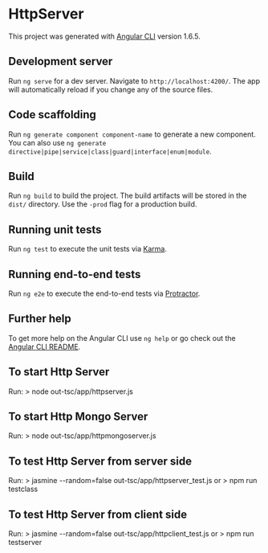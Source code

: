 # HttpServer

This project was generated with [Angular CLI](https://github.com/angular/angular-cli) version 1.6.5.

## Development server

Run `ng serve` for a dev server. Navigate to `http://localhost:4200/`. The app will automatically reload if you change any of the source files.

## Code scaffolding

Run `ng generate component component-name` to generate a new component. You can also use `ng generate directive|pipe|service|class|guard|interface|enum|module`.

## Build

Run `ng build` to build the project. The build artifacts will be stored in the `dist/` directory. Use the `-prod` flag for a production build.

## Running unit tests

Run `ng test` to execute the unit tests via [Karma](https://karma-runner.github.io).

## Running end-to-end tests

Run `ng e2e` to execute the end-to-end tests via [Protractor](http://www.protractortest.org/).

## Further help

To get more help on the Angular CLI use `ng help` or go check out the [Angular CLI README](https://github.com/angular/angular-cli/blob/master/README.md).


## To start Http Server

Run: > node out-tsc/app/httpserver.js

## To start Http Mongo Server

Run: > node out-tsc/app/httpmongoserver.js

## To test Http Server from server side

Run: > jasmine --random=false out-tsc/app/httpserver_test.js
or > npm run testclass

## To test Http Server from client side

Run: > jasmine --random=false out-tsc/app/httpclient_test.js
or > npm run testserver

